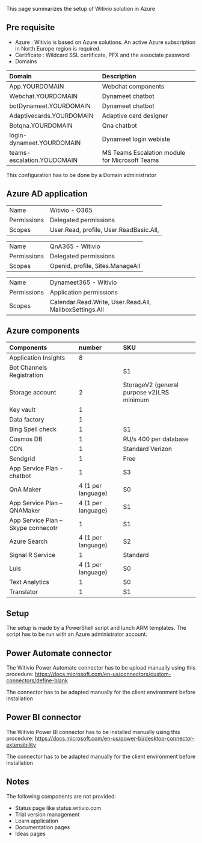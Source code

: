 This page summarizes the setup of Witivio solution in Azure

##	Pre requisite

- Azure : Witivio is based on Azure solutions. An active Azure subscription in North Europe region is required.
- Certificate : Wildcard SSL certificate, PFX and the associate password
- Domains

| Domain    | Description         | 
| :--------------- |:---------------| 
| App.YOURDOMAIN |   Webchat components      |  
| Webchat.YOURDOMAIN  | Dynameet chatbot |
| botDynameet.YOURDOMAIN | Dynameet chatbot     |	
| Adaptivecards.YOURDOMAIN |	Adaptive card designer |
| Botqna.YOURDOMAIN | 	Qna chatbot |
| login-dynameet.YOURDOMAIN	| Dynameet login webiste |
| teams-escalation.YOUDOMAIN	|MS Teams Escalation module for Microsoft Teams |


This configuration has to be done by a Domain administrator

##	Azure AD application
|     |         | 
| :--------------- |:---------------| 
|Name| 	Witivio - O365|
|Permissions|		Delegated permissions|
|Scopes	|User.Read, profile, User.ReadBasic.All, |


|     |         | 
| :--------------- |:---------------| 
|Name	|QnA365 - Witivio|
|Permissions	|	Delegated permissions|
|Scopes	|Openid, profile, Sites.ManageAll |

|     |         | 
| :--------------- |:---------------| 
|Name	|Dynameet365 - Witivio|
|Permissions	|	Application permissions|
|Scopes	|Calendar.Read.Write, User.Read.All, MailboxSettings.All|


##	Azure components
|     Components|    number      | SKU |
| :--------------- |:---------------|:---------------| 
|Application Insights| 	8	|
|Bot Channels Registration	||	S1|
Storage account|	2	|StorageV2 (general purpose v2)LRS minimum|
|Key vault|	1	|
|Data factory|	1	|
|Bing Spell check|	1|	S1|
|Cosmos DB|	1	|RU/s 400 per database|
|CDN|	1|	Standard Verizon|
|Sendgrid	|1	|Free|
|App Service Plan - chatbot|	1	|S3|
|QnA Maker	|4 (1 per language)|	S0|
|App Service Plan – QNAMaker	|4 (1 per language)|	S1|
|App Service Plan – Skype connecotr|	1|	S1|
|Azure Search	|4 (1 per language)|	S2|
|Signal R Service	|1	|Standard|
|Luis	|4 (1 per language)|	S0|
|Text Analytics|	1	|S0|
|Translator	|1	|S1|


## Setup

The setup is made by a PowerShell script and lunch ARM templates. The script has to be run with an Azure administrator account.

##	Power Automate connector

The Witivio Power Automate connector has to be upload manually using this procedure: https://docs.microsoft.com/en-us/connectors/custom-connectors/define-blank

The connector has to be adapted manually for the client environment before installation


##	Power BI connector


The Witivio Power BI connector has to be installed manually using this procedure: https://docs.microsoft.com/en-us/power-bi/desktop-connector-extensibility

The connector has to be adapted manually for the client environment before installation

##	Notes


The following components are not provided:
-	Status page like status.witivio.com
-	Trial version management
-	Learn application
-	Documentation pages
-	Ideas pages
